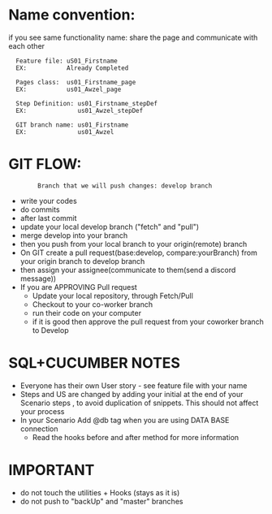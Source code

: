 # Name convention:
if you see same functionality name: share the page and communicate with each other

      Feature file: uS01_Firstname
      EX:           Already Completed 
      
      Pages class:  us01_Firstname_page
      EX:           us01_Awzel_page
      
      Step Definition: us01_Firstname_stepDef
      EX:              us01_Awzel_stepDef

      GIT branch name: us01_Firstname
      EX:              us01_Awzel

# GIT FLOW:
            Branch that we will push changes: develop branch
- write your codes
- do commits
- after last commit
- update your local develop branch ("fetch" and "pull")
- merge develop into your branch
- then you push from your local branch to your origin(remote) branch
- On GIT create a pull request(base:develop, compare:yourBranch) from your origin branch to develop branch
- then assign your assignee(communicate to them(send a discord message))
- If you are APPROVING Pull request
  - Update your local repository, through Fetch/Pull
  - Checkout to your co-worker branch
  - run their code on your computer
  - if it is good then approve the pull request from your coworker branch to Develop 

# SQL+CUCUMBER NOTES
- Everyone has their own User story - see feature file with your name 
- Steps and US are changed by adding your initial at the end of your Scenario steps , to avoid duplication of snippets. This should not affect your process 
- In your Scenario Add @db tag  when you are using DATA BASE connection 
  - Read the hooks before and after method for more information


# IMPORTANT
- do not touch the utilities + Hooks (stays as it is)
- do not push to "backUp" and "master" branches



